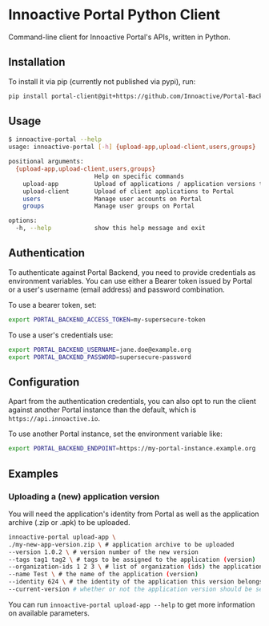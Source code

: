 # Innoactive Portal Python Client

Command-line client for Innoactive Portal's APIs, written in Python.

## Installation

To install it via pip (currently not published via pypi), run:

```sh
pip install portal-client@git+https://github.com/Innoactive/Portal-Backend-Python-Client.git@main
```

## Usage

```bash
$ innoactive-portal --help
usage: innoactive-portal [-h] {upload-app,upload-client,users,groups} ...

positional arguments:
  {upload-app,upload-client,users,groups}
                        Help on specific commands
    upload-app          Upload of applications / application versions to Portal
    upload-client       Upload of client applications to Portal
    users               Manage user accounts on Portal
    groups              Manage user groups on Portal

options:
  -h, --help            show this help message and exit
```

## Authentication

To authenticate against Portal Backend, you need to provide credentials as environment variables. You can use either a Bearer token issued by Portal or a user's username (email address) and password combination.

To use a bearer token, set:

```sh
export PORTAL_BACKEND_ACCESS_TOKEN=my-supersecure-token
```

To use a user's credentials use:

```sh
export PORTAL_BACKEND_USERNAME=jane.doe@example.org
export PORTAL_BACKEND_PASSWORD=supersecure-password
```

## Configuration

Apart from the authentication credentials, you can also opt to run the client against another Portal instance than the default, which is `https://api.innoactive.io`.

To use another Portal instance, set the environment variable like:

```sh
export PORTAL_BACKEND_ENDPOINT=https://my-portal-instance.example.org
```

## Examples

### Uploading a (new) application version

You will need the application's identity from Portal as well as the application archive (.zip or .apk) to be uploaded.

```sh
innoactive-portal upload-app \
./my-new-app-version.zip \ # application archive to be uploaded
--version 1.0.2 \ # version number of the new version
--tags tag1 tag2 \ # tags to be assigned to the application (version)
--organization-ids 1 2 3 \ # list of organization (ids) the application should be made available to
--name Test \ # the name of the application (version)
--identity 624 \ # the identity of the application this version belongs to
--current-version # whether or not the application version should be set as the current one
```

You can run `innoactive-portal upload-app --help` to get more information on available parameters.
